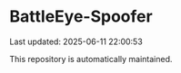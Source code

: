# BattleEye-Spoofer

Last updated: 2025-06-11 22:00:53

This repository is automatically maintained.

